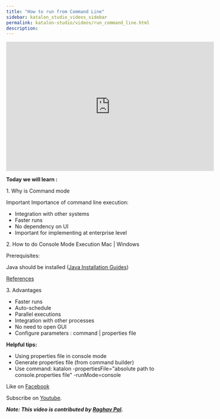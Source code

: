 ```yaml
---
title: "How to run from Command Line"
sidebar: katalon_studio_videos_sidebar
permalink: katalon-studio/videos/run_command_line.html
description: 
---
```

<iframe src="https://www.youtube.com/embed/z2phdXH5U9g?autoplay=1" width="560" height="349" frameborder="0" allowfullscreen="allowfullscreen">&nbsp;</iframe>

**Today we will learn :**

1\. Why is Command mode

Important Importance of command line execution:

*   Integration with other systems
*   Faster runs
*   No dependency on UI
*   Important for implementing at enterprise level

2\. How to do Console Mode Execution Mac | Windows

Prerequisites:

Java should be installed ([Java Installation Guides](https://www.youtube.com/playlist?list=PLhW3qG5bs-L_qj1L5hnHvJYeFpQ_g4UuU))

[References](/display/KD/Console+Mode+Execution)

3\. Advantages

*   Faster runs
*   Auto-schedule
*   Parallel executions
*   Integration with other processes
*   No need to open GUI
*   Configure parameters : command | properties file

**Helpful tips:**

*   Using properties file in console mode
*   Generate properties file (from command builder)
*   Use command: katalon -propertiesFile="absolute path to console.properties file" -runMode=console

Like on [Facebook](https://www.facebook.com/automationstepbystep/) 

Subscribe on [Youtube](https://www.youtube.com/channel/UCTt7pyY-o0eltq14glaG5dg).

**_Note: This video is contributed by [Raghav Pal](https://www.youtube.com/channel/UCTt7pyY-o0eltq14glaG5dg)._**